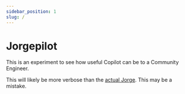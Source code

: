 ```yaml
---
sidebar_position: 1
slug: /
---
```


# Jorgepilot

This is an experiment to see how useful Copilot can be to a Community Engineer. 

This will likely be more verbose than the [actual Jorge](https://ypsidanger.com). This may be a mistake.
